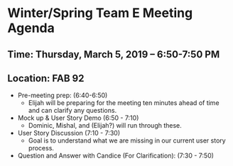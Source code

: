# Winter/Spring Team E Meeting Agenda
## Time: Thursday, March 5, 2019 – 6:50-7:50 PM
## Location: FAB 92

* Pre-meeting prep: (6:40-6:50)
   * Elijah will be preparing for the meeting ten minutes ahead of time and can clarify any questions.
* Mock up & User Story Demo (6:50 - 7:10)
   * Dominic, Mishal, and (Elijah?) will run through these.
* User Story Discussion (7:10 - 7:30)
   * Goal is to understand what we are missing in our current user story process.
* Question and Answer with Candice (For Clarification): (7:30 - 7:50)
